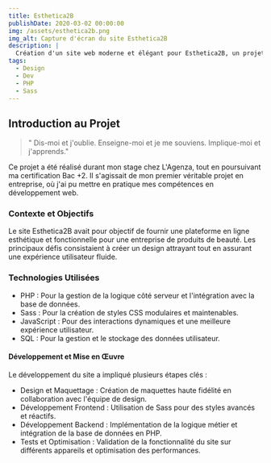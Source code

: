 ```yaml
---
title: Esthetica2B
publishDate: 2020-03-02 00:00:00
img: /assets/esthetica2b.png
img_alt: Capture d'écran du site Esthetica2B
description: |
  Création d'un site web moderne et élégant pour Esthetica2B, un projet réalisé durant mon stage chez L'Agenza, mettant en avant des compétences en PHP et Sass.
tags:
  - Design
  - Dev
  - PHP
  - Sass
---
```


## Introduction au Projet

> " Dis-moi et j'oublie. Enseigne-moi et je me souviens. Implique-moi et j'apprends."

Ce projet a été réalisé durant mon stage chez L'Agenza, tout en poursuivant ma certification Bac +2. Il s'agissait de mon premier véritable projet en entreprise, où j'ai pu mettre en pratique mes compétences en développement web.

### Contexte et Objectifs

Le site Esthetica2B avait pour objectif de fournir une plateforme en ligne esthétique et fonctionnelle pour une entreprise de produits de beauté. Les principaux défis consistaient à créer un design attrayant tout en assurant une expérience utilisateur fluide.

### Technologies Utilisées

- PHP : Pour la gestion de la logique côté serveur et l'intégration avec la base de données.
- Sass : Pour la création de styles CSS modulaires et maintenables.
- JavaScript : Pour des interactions dynamiques et une meilleure expérience utilisateur.
- SQL : Pour la gestion et le stockage des données utilisateur.

#### Développement et Mise en Œuvre

Le développement du site a impliqué plusieurs étapes clés :

- Design et Maquettage : Création de maquettes haute fidélité en collaboration avec l'équipe de design.
- Développement Frontend : Utilisation de Sass pour des styles avancés et réactifs.
- Développement Backend : Implémentation de la logique métier et intégration de la base de données en PHP.
- Tests et Optimisation : Validation de la fonctionnalité du site sur différents appareils et optimisation des performances.
